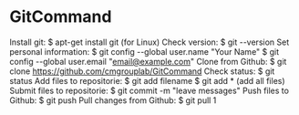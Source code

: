 # GitCommand

Install git: 
  $ apt-get install git (for Linux)
Check version: 
  $ git --version
Set personal information:
  $ git config --global user.name "Your Name"
  $ git config --global user.email "email@example.com"
Clone from Github:
  $ git clone https://github.com/cmgrouplab/GitCommand
Check status:
  $ git status
Add files to repositorie:
  $ git add filename 
  $ git add * (add all files)
Submit files to repositorie:
  $ git commit -m "leave messages"
Push files to Github:
  $ git push
Pull changes from Github:
  $ git pull
 1
